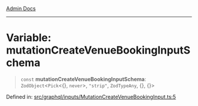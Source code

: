 [Admin Docs](/)

***

# Variable: mutationCreateVenueBookingInputSchema

> `const` **mutationCreateVenueBookingInputSchema**: `ZodObject`\<`Pick`\<\{\}, `never`\>, `"strip"`, `ZodTypeAny`, \{\}, \{\}\>

Defined in: [src/graphql/inputs/MutationCreateVenueBookingInput.ts:5](https://github.com/PratapRathi/talawa-api/blob/d256975b8804135eeae09572d0d303ebdab3b3d4/src/graphql/inputs/MutationCreateVenueBookingInput.ts#L5)
